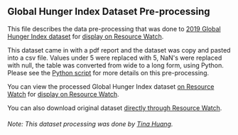 ## Global Hunger Index Dataset Pre-processing
This file describes the data pre-processing that was done to [2019 Global Hunger Index dataset](https://www.globalhungerindex.org/download/all.html) for [display on Resource Watch](https://resourcewatch.org/data/explore/foo015a-Global-Hunger-Index).

This dataset came in with a pdf report and the dataset was copy and pasted into a csv file.
Values under 5 were replaced with 5, NaN's were replaced with null, the table was converted from wide to a long form, using Python. Please see the [Python script](https://github.com/resource-watch/data-pre-processing/blob/master/foo_015a_global_hunger_index/foo_015a_global_hunger_index.py) for more details on this pre-processing.

You can view the processed Global Hunger Index dataset [on Resource Watch](https://www.globalhungerindex.org/download/all.html) for [display on Resource Watch](https://resourcewatch.org/data/explore/foo015a-Global-Hunger-Index).

You can also download original dataset [directly through Resource Watch](http://wri-projects.s3.amazonaws.com/resourcewatch/foo_015a_global_hunger_index.zip).

###### Note: This dataset processing was done by [Tina Huang](https://www.wri.org/profile/tina-huang).
